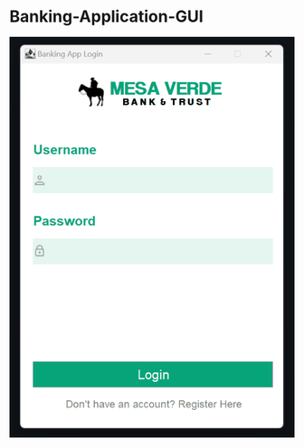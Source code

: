 # Banking-Application-GUI

![Demo GIF](https://raw.githubusercontent.com/fabianmedina23/Banking-Application-GUI/main/demo.gif)
